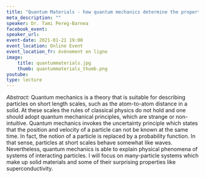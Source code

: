 ```yaml
---
title: "Quantum Materials - how quantum mechanics determine the property of materials"
meta_description: ""
speaker: Dr. Tami Pereg-Barnea
facebook_event:
speaker_url:
event-date: 2021-01-21 19:00
event_location: Online Event
event_location_fr: événement en ligne
image:
    title: quantummaterials.jpg
    thumb: quantummaterials_thumb.png
youtube:
type: lecture
---
```

*Abstract:*
Quantum mechanics is a theory that is suitable for describing particles on short length scales, such as the atom-to-atom distance in a solid.  At these scales the rules of classical physics do not hold and one should adopt quantum mechanical principles, which are strange or non-intuitive. Quantum mechanics invokes the uncertainty principle which states that the position and velocity of a particle can not be known at the same time. In fact, the notion of a particle is replaced by a probability function.  In that sense, particles at short scales behave somewhat like waves.  Nevertheless, quantum mechanics is able to explain physical phenomena of systems of interacting particles. I will focus on many-particle systems which make up solid materials and some of their surprising properties like superconductivity.
